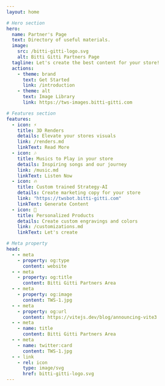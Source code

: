 ```yaml
---
layout: home

# Hero section
hero:
  name: Partner's Page
  text: Directory of useful materials.
  image:
    src: /bitti-gitti-logo.svg
    alt: Bitti Gitti Partners Page
  tagline: Let's create the best content for your store! 
  actions:
    - theme: brand
      text: Get Started
      link: /introduction
    - theme: alt
      text: Image Library
      link: https://tws-images.bitti-gitti.com

# Features section
features:
  - icon: ⚡️
    title: 3D Renders
    details: Elevate your stores visuals
    link: /renders.md
    linkText: Read More
  - icon: 🎶
    title: Musics to Play in your store
    details: Inspiring songs and our journey
    link: /music.md
    linkText: Listen Now
  - icon: 🔥
    title: Custom trained Strategy-AI
    details: Create marketing copy for your store
    link: "https://twsbot.bitti-gitti.com"
    linkText: Generate Content
  - icon: 🎀
    title: Personalized Products
    details: Create custom engravings and colors
    link: /customizations.md
    linkText: Let's create

# Meta property
head:
  - - meta
    - property: og:type
      content: website
  - - meta
    - property: og:title
      content: Bitti Gitti Partners Area
  - - meta
    - property: og:image
      content: TWS-1.jpg
  - - meta
    - property: og:url
      content: https://vitejs.dev/blog/announcing-vite3
  - - meta
    - name: title
      content: Bitti Gitti Partners Area
  - - meta
    - name: twitter:card
      content: TWS-1.jpg
  - - link
    - rel: icon
      type: image/svg
      href: bitti-gitti-logo.svg
---
```


